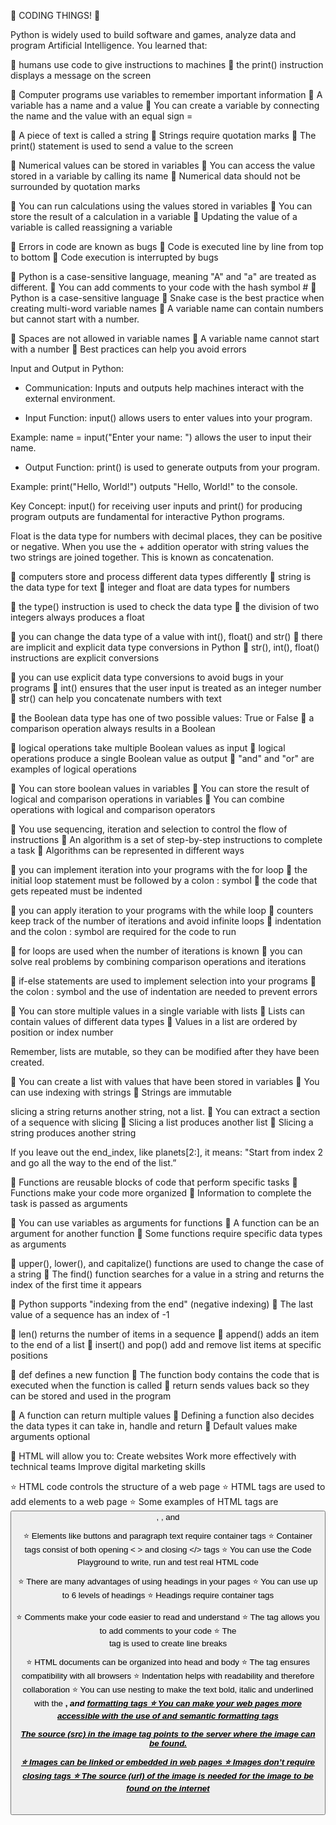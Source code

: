 🌟 CODING THINGS! 🌟


Python is widely used to build software and games, analyze data and program Artificial Intelligence. You learned that:
 
🌟 humans use code to give instructions to machines
🌟 the print() instruction displays a message on the screen


🌟 Computer programs use variables to remember important information
🌟 A variable has a name and a value
🌟 You can create a variable by connecting the name and the value with an equal sign =

🌟 A piece of text is called a string
🌟 Strings require quotation marks
🌟 The print() statement is used to send a value to the screen


🌟 Numerical values can be stored in variables
🌟 You can access the value stored in a variable by calling its name
🌟 Numerical data should not be surrounded by quotation marks

🌟 You can run calculations using the values stored in variables
🌟 You can store the result of a calculation in a variable
🌟 Updating the value of a variable is called reassigning a variable

🌟 Errors in code are known as bugs
🌟 Code is executed line by line from top to bottom
🌟 Code execution is interrupted by bugs

🌟 Python is a case-sensitive language, meaning "A" and "a" are treated as different.
🌟 You can add comments to your code with the hash symbol #
🌟 Python is a case-sensitive language
🌟 Snake case is the best practice when creating multi-word variable names
🌟 A variable name can contain numbers but cannot start with a number.

🌟 Spaces are not allowed in variable names
🌟 A variable name cannot start with a number
🌟 Best practices can help you avoid errors


Input and Output in Python:

* Communication: Inputs and outputs help machines interact with the external environment.
  
* Input Function: input() allows users to enter values into your program.

Example: name = input("Enter your name: ") allows the user to input their name.

* Output Function: print() is used to generate outputs from your program.

Example: print("Hello, World!") outputs "Hello, World!" to the console.

Key Concept: input() for receiving user inputs and print() for producing program outputs are fundamental for interactive Python programs.

 Float is the data type for numbers with decimal places, they can be positive or negative.
 When you use the + addition operator with string values the two strings are joined together. 
This is known as concatenation.


🌟 computers store and process different data types differently
🌟 string is the data type for text
🌟 integer and float are data types for numbers


🌟 the type() instruction is used to check the data type
🌟 the division of two integers always produces a float


🌟 you can change the data type of a value with int(), float() and str()
🌟 there are implicit and explicit data type conversions in Python
🌟 str(), int(), float() instructions are explicit conversions


🌟 you can use explicit data type conversions to avoid bugs in your programs
🌟 int() ensures that the user input is treated as an integer number
🌟 str() can help you concatenate numbers with text


🌟 the Boolean data type has one of two possible values: True or False
🌟 a comparison operation always results in a Boolean


🌟 logical operations take multiple Boolean values as input
🌟 logical operations produce a single Boolean value as output
🌟 "and" and "or" are examples of logical operations

🌟 You can store boolean values in variables
🌟 You can store the result of logical and comparison operations in variables
🌟 You can combine operations with logical and comparison operators


🌟 You use sequencing, iteration and selection to control the flow of instructions
🌟 An algorithm is a set of step-by-step instructions to complete a task
🌟 Algorithms can be represented in different ways

🌟 you can implement iteration into your programs with the for loop
🌟 the initial loop statement must be followed by a colon : symbol
🌟 the code that gets repeated must be indented


🌟 you can apply iteration to your programs with the while loop
🌟 counters keep track of the number of iterations and avoid infinite loops
🌟 indentation and the colon : symbol are required for the code to run


🌟 for loops are used when the number of iterations is known
🌟 you can solve real problems by combining comparison operations and iterations


🌟 if-else statements are used to implement selection into your programs
🌟 the colon : symbol and the use of indentation are needed to prevent errors


🌟 You can store multiple values in a single variable with lists
🌟 Lists can contain values of different data types
🌟 Values in a list are ordered by position or index number


Remember, lists are mutable, so they can be modified after they have been created.


🌟 You can create a list with values that have been stored in variables
🌟 You can use indexing with strings
🌟 Strings are immutable


slicing a string returns another string, not a list.
🌟 You can extract a section of a sequence with slicing
🌟 Slicing a list produces another list
🌟 Slicing a string produces another string


If you leave out the end_index, like planets[2:], it means:
 "Start from index 2 and go all the way to the end of the list.”

🌟  Functions are reusable blocks of code that perform specific tasks
🌟 Functions make your code more organized
🌟 Information to complete the task is passed as arguments

🌟 You can use variables as arguments for functions
🌟 A function can be an argument for another function
🌟 Some functions require specific data types as arguments

🌟 upper(), lower(), and capitalize() functions are used to change the case of a string
🌟 The find() function searches for a value in a string and returns the index of the first time it appears




🌟 Python supports "indexing from the end" (negative indexing)
🌟 The last value of a sequence has an index of -1


🌟 len() returns the number of items in a sequence
🌟 append() adds an item to the end of a list
🌟 insert() and pop() add and remove list items at specific positions


🌟 def defines a new function
🌟 The function body contains the code that is executed when the function is called
🌟 return sends values back so they can be stored and used in the program


🌟 A function can return multiple values
🌟 Defining a function also decides the data types it can take in, handle and return
🌟 Default values make arguments optional


🌟 HTML will allow you to:
Create websites
Work more effectively with technical teams
Improve digital marketing skills


⭐ HTML code controls the structure of a web page
⭐ HTML tags are used to add elements to a web page
⭐ Some examples of HTML tags are <button>, <img>, <table> and <p>


⭐ Elements like buttons and paragraph text require container tags
⭐ Container tags consist of both opening < > and closing </> tags
⭐ You can use the Code Playground to write, run and test real HTML code


⭐ There are many advantages of using headings in your pages
⭐ You can use up to 6 levels of headings
⭐ Headings require container tags


⭐ Comments make your code easier to read and understand
⭐ The <!--...--> tag allows you to add comments to your code
⭐ The <br> tag is used to create line breaks


⭐ HTML documents can be organized into head and body
​​⭐ The <body> tag ensures compatibility with all browsers
⭐ Indentation helps with readability and therefore collaboration 
⭐ You can use nesting to make the text bold, italic and underlined with the <b>, <i> and <u> formatting tags
⭐ You can make your web pages more accessible with the use of <strong> and <em> semantic formatting tags









The source (src) in the image tag points to the server where the image can be found.


⭐ Images can be linked or embedded in web pages
⭐ Images don’t require closing tags
⭐ The source (url) of the image is needed for the image to be found on the internet
